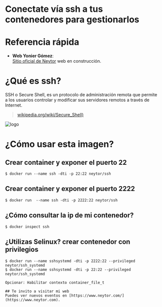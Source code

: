 Conectate vía ssh a tus contenedores para gestionarlos
======================================================

# Referencia rápida

-	**Web Yonier Gómez**:  
	[Sitio oficial de Neytor](https://www.neytor.com/) web en construcción.
  
# ¿Qué es  ssh?

SSH o Secure Shell, es un protocolo de administración remota que permite a los usuarios controlar y modificar sus servidores remotos a través de Internet. 

> [wikipedia.org/wiki/Secure_Shell)](https://es.wikipedia.org/wiki/Secure_Shell)

![logo](https://miro.medium.com/max/544/0*mqE9-fHbs78SweX_.png)


# ¿Cómo usar esta imagen?

## Crear container y exponer el puerto 22

```console
$ docker run --name ssh -dti -p 22:22 neytor/ssh
```
## Crear container y exponer el puerto 2222

```console
$ docker run  --name ssh -dti -p 2222:22 neytor/ssh
```
## ¿Cómo consultar la ip de mi contenedor?

```console
$ docker inspect ssh
```

## ¿Utilizas Selinux? crear contenedor con privilegios

```console
$ docker run --name sshsystemd -dti -p 2222:22 --privileged neytor/ssh_systemd
$ docker run --name sshsystemd -dti -p 22:22 --privileged neytor/ssh_systemd

Opcionar: Habilitar contexto container_file_t

## Te invito a visitar mi web
Puedes ver nuevos eventos en [https://www.neytor.com/](https://www.neytor.com).
